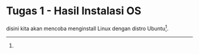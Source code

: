 # Tugas 1 - Hasil Instalasi OS

disini kita akan mencoba menginstall Linux dengan distro Ubuntu[^1].

[^1]:

